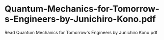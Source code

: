 # Quantum-Mechanics-for-Tomorrow-s-Engineers-by-Junichiro-Kono.pdf
Read Quantum Mechanics for Tomorrow's Engineers by Junichiro Kono pdf
